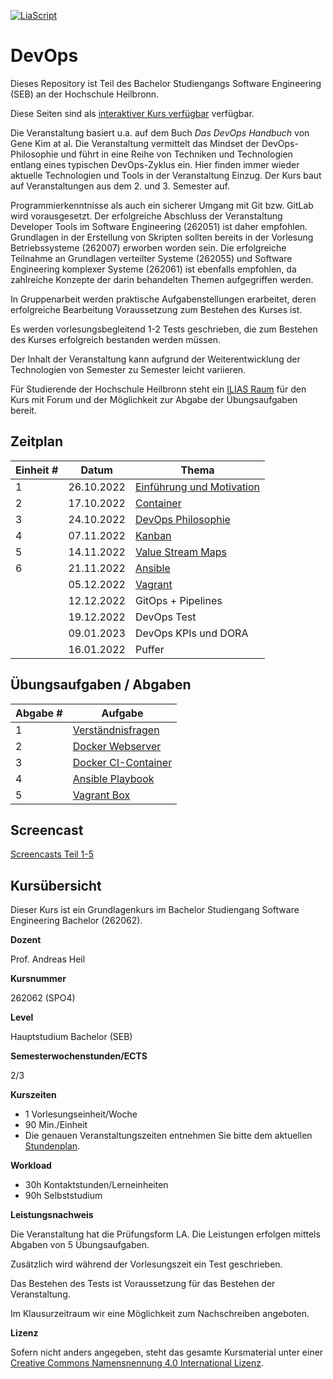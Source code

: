 <!--

author:   Andreas Heil

email:    andreas.heil@hs-heilbronn.de

version:  0.3

language: de

narrator: DE German Male

tags: devops, lecture

comment:  

-->


[![LiaScript](https://raw.githubusercontent.com/LiaScript/LiaScript/master/badges/course.svg)](https://LiaScript.github.io/course/?https://github.com/aheil/devops) 

# DevOps

Dieses Repository ist Teil des Bachelor Studiengangs Software Engineering (SEB) an der Hochschule Heilbronn.

 Diese Seiten sind als [interaktiver Kurs verfügbar](https://liascript.github.io/course/?https://github.com/aheil/devops) verfügbar.

Die Veranstaltung basiert u.a. auf dem Buch *Das DevOps Handbuch* von Gene Kim at al. Die Veranstaltung vermittelt das Mindset der DevOps-Philosophie und führt in eine Reihe von Techniken und Technologien entlang eines typischen DevOps-Zyklus ein. Hier finden immer wieder aktuelle Technologien und Tools in der Veranstaltung Einzug. Der Kurs baut auf Veranstaltungen aus dem 2. und 3. Semester auf.

Programmierkenntnisse als auch ein sicherer Umgang mit Git bzw. GitLab wird vorausgesetzt. Der erfolgreiche Abschluss der Veranstaltung Developer Tools im Software Engineering (262051) ist daher empfohlen. Grundlagen in der Erstellung von Skripten sollten bereits in der Vorlesung Betriebssysteme (262007) erworben worden sein. Die erfolgreiche Teilnahme an Grundlagen verteilter Systeme (262055) und Software Engineering komplexer Systeme (262061) ist ebenfalls empfohlen, da zahlreiche Konzepte der darin behandelten Themen aufgegriffen werden.

In Gruppenarbeit werden praktische Aufgabenstellungen erarbeitet, deren erfolgreiche Bearbeitung Voraussetzung zum Bestehen des Kurses ist.

Es werden vorlesungsbegleitend 1-2 Tests geschrieben, die zum Bestehen des Kurses erfolgreich bestanden werden müssen.

Der Inhalt der Veranstaltung kann aufgrund der Weiterentwicklung der Technologien von Semester zu Semester leicht variieren.

Für Studierende der Hochschule Heilbronn steht ein [ILIAS Raum](https://ilias.hs-heilbronn.de/goto.php?target=crs_262954&client_id=iliashhn) für den Kurs mit Forum und der Möglichkeit zur Abgabe der Übungsaufgaben bereit.

## Zeitplan 

| Einheit # | Datum | Thema |
|---|---|---|
| 1 | 26.10.2022 | [Einführung und Motivation](https://liascript.github.io/course/?https://raw.githubusercontent.com/aheil/devops/master/lectures/01_einfuehrung.md#1) |
| 2 | 17.10.2022 | [Container](https://liascript.github.io/course/?https://raw.githubusercontent.com/aheil/devops/master/lectures/02_container.md#1)|
| 3 | 24.10.2022 | [DevOps Philosophie](https://liascript.github.io/course/?https://raw.githubusercontent.com/aheil/devops/master/lectures/03_philosophie.md#1) |
| 4 | 07.11.2022 | [Kanban](https://liascript.github.io/course/?https://raw.githubusercontent.com/aheil/devops/master/lectures/04_kanban.md#1) |
| 5 | 14.11.2022 | [Value Stream Maps](https://liascript.github.io/course/?https://raw.githubusercontent.com/aheil/devops/master/lectures/05_vsm.md#1) | 
| 6 | 21.11.2022 | [Ansible](https://liascript.github.io/course/?https://raw.githubusercontent.com/aheil/devops/master/lectures/06_ansible.md#1)|
|| 05.12.2022 | [Vagrant](https://liascript.github.io/course/?https://raw.githubusercontent.com/aheil/devops/master/lectures/07_vagrant.md#1) |
|| 12.12.2022 | GitOps + Pipelines |
|| 19.12.2022 | DevOps Test |
|| 09.01.2023 | DevOps KPIs und DORA |
|| 16.01.2022 | Puffer |

## Übungsaufgaben / Abgaben 

| Abgabe # | Aufgabe |
|---|---|
| 1 | [Verständnisfragen](https://liascript.github.io/course/?https://raw.githubusercontent.com/aheil/devops/master/lectures/99_exercises.md#2) |
| 2 | [Docker Webserver](https://liascript.github.io/course/?https://raw.githubusercontent.com/aheil/devops/master/lectures/99_exercises.md#3) |
| 3 | [Docker CI-Container](https://liascript.github.io/course/?https://raw.githubusercontent.com/aheil/devops/master/lectures/99_exercises.md#4) |
| 4 | [Ansible Playbook](https://liascript.github.io/course/?https://raw.githubusercontent.com/aheil/devops/master/lectures/99_exercises.md#5) |
| 5 | [Vagrant Box](https://liascript.github.io/course/?https://raw.githubusercontent.com/aheil/devops/master/lectures/99_exercises.md#6) |
## Screencast

[Screencasts Teil 1-5](https://youtube.com/playlist?list=PLBXz7ZC5wx7jL3kXRIkdOT9Jh7CbdjXqJ)
## Kursübersicht 

Dieser Kurs ist ein Grundlagenkurs im Bachelor Studiengang Software Engineering Bachelor (262062).

**Dozent**

Prof. Andreas Heil

**Kursnummer**

262062 (SPO4)

**Level**

Hauptstudium Bachelor (SEB)

**Semesterwochenstunden/ECTS**

2/3

**Kurszeiten**

- 1 Vorlesungseinheit/Woche
- 90 Min./Einheit
- Die genauen Veranstaltungszeiten entnehmen Sie bitte dem aktuellen [Stundenplan](https://splan.hs-heilbronn.de/). 

**Workload**

- 30h Kontaktstunden/Lerneinheiten
- 90h Selbststudium

**Leistungsnachweis**

Die Veranstaltung hat die Prüfungsform LA. Die Leistungen erfolgen mittels Abgaben von 5 Übungsaufgaben. 

Zusätzlich wird während der Vorlesungszeit ein Test geschrieben. 

Das Bestehen des Tests ist Voraussetzung für das Bestehen der Veranstaltung. 

Im Klausurzeitraum wir eine Möglichkeit zum Nachschreiben angeboten. 

**Lizenz**

Sofern nicht anders angegeben, steht das gesamte Kursmaterial unter einer [Creative Commons Namensnennung 4.0 International Lizenz](https://creativecommons.org/licenses/by/4.0/). 